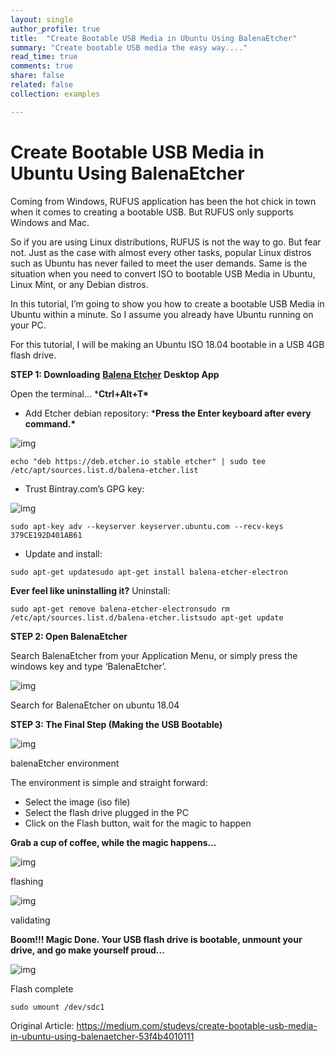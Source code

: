 ```yaml
---
layout: single
author_profile: true
title:  "Create Bootable USB Media in Ubuntu Using BalenaEtcher"
summary: "Create bootable USB media the easy way...."
read_time: true
comments: true
share: false
related: false
collection: examples

---
```


# Create Bootable USB Media in Ubuntu Using BalenaEtcher



Coming from Windows, RUFUS application has been the hot chick in town when it  comes to creating a bootable USB. But RUFUS only supports Windows and  Mac.

So if you are using Linux distributions, RUFUS is not the way to go. But  fear not. Just as the case with almost every other tasks, popular Linux  distros such as Ubuntu has never failed to meet the user demands. Same  is the situation when you need to convert ISO to bootable USB Media in  Ubuntu, Linux Mint, or any Debian distros.

In this tutorial, I’m going to show you how to create a bootable USB Media in Ubuntu within a minute. So I assume you already have Ubuntu running  on your PC.

For this tutorial, I will be making an Ubuntu ISO 18.04 bootable in a USB 4GB flash drive.

**STEP 1: Downloading** [**Balena Etcher**](https://www.balena.io/etcher/) **Desktop App**

Open the terminal… ***Ctrl+Alt+T\***

- Add Etcher debian repository: 
  ***Press the Enter keyboard after every command.\***

![img](/Users/liottar/projects/262life/262life.github.io/assets/images/1*s0ya1ewSsaupzOeN1GU8cA.png)

```
echo "deb https://deb.etcher.io stable etcher" | sudo tee /etc/apt/sources.list.d/balena-etcher.list
```

- Trust Bintray.com’s GPG key:

![img](/Users/liottar/projects/262life/262life.github.io/assets/images/1*ltKbb212dAWT_8lZmsiRpw.png)

```
sudo apt-key adv --keyserver keyserver.ubuntu.com --recv-keys 379CE192D401AB61
```

- Update and install:

```
sudo apt-get updatesudo apt-get install balena-etcher-electron
```

**Ever feel like uninstalling it?**
Uninstall:

```
sudo apt-get remove balena-etcher-electronsudo rm /etc/apt/sources.list.d/balena-etcher.listsudo apt-get update
```

**STEP 2: Open BalenaEtcher**

Search BalenaEtcher from your Application Menu, or simply press the windows key and type ‘BalenaEtcher’.

![img](/Users/liottar/projects/262life/262life.github.io/assets/images/1*-DFWS5k1miXHSwka6fdeTQ.png)

Search for BalenaEtcher on ubuntu 18.04

**STEP 3: The Final Step (Making the USB Bootable)**

![img](/Users/liottar/projects/262life/262life.github.io/assets/images/1*XSqALcgXE7RNhbjjahNQkw.png)

balenaEtcher environment

The environment is simple and straight forward:

- Select the image (iso file)
- Select the flash drive plugged in the PC
- Click on the Flash button, wait for the magic to happen

**Grab a cup of coffee, while the magic happens…**

![img](/Users/liottar/projects/262life/262life.github.io/assets/images/1*bwlkpGzGiw7FGq5oG1x4Lw.png)

flashing

![img](/Users/liottar/projects/262life/262life.github.io/assets/images/1*KF7wiCCzEOaLJOCJwDTd-A.png)

validating

**Boom!!! Magic Done. 
Your USB flash drive is bootable, unmount your drive, and go make yourself proud…**

![img](/Users/liottar/projects/262life/262life.github.io/assets/images/1*KVSuTR0yXUyO4s6qav4sBA.png)

Flash complete

```
sudo umount /dev/sdc1
```

Original Article: https://medium.com/studevs/create-bootable-usb-media-in-ubuntu-using-balenaetcher-53f4b4010111